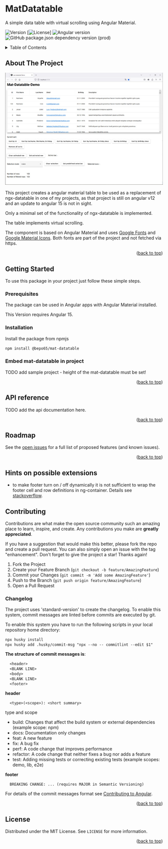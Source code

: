 <a name="readme-top"></a>

# MatDatatable

A simple data table with virtual scrolling using Angular Material.

![Version](https://img.shields.io/badge/version-15.0.0-blue.svg?cacheSeconds=2592000)
[![License](https://img.shields.io/badge/License-MIT-yellow.svg)]
![Angular version](https://img.shields.io/github/package-json/dependency-version/mat-datatable/@angular/core?color=red&label=Angular&logo=angular&logoColor=red)
![GitHub package.json dependency version (prod)](https://img.shields.io/github/package-json/dependency-version/mat-datatable/@angular/material?color=red&label=Angular-Material&logo=angular&logoColor=red)

<!-- TABLE OF CONTENTS -->
<details>
  <summary>Table of Contents</summary>
  <ol>
    <li>
      <a href="#about-the-project">About The Project</a>
      <ul>
        <li><a href="#built-with">Built With</a></li>
      </ul>
    </li>
    <li>
      <a href="#getting-started">Getting Started</a>
      <ul>
        <li><a href="#prerequisites">Prerequisites</a></li>
        <li><a href="#installation">Installation</a></li>
      </ul>
    </li>
    <li><a href="#usage">Usage</a></li>
    <li><a href="#roadmap">Roadmap</a></li>
    <li><a href="#contributing">Contributing</a></li>
    <li><a href="#license">License</a></li>
    <li><a href="#contact">Contact</a></li>
    <li><a href="#acknowledgments">Acknowledgments</a></li>
  </ol>
</details>

<!-- ABOUT THE PROJECT -->
## About The Project

![Screenshot](assets/screenshot.jpg "Screenshot of the demo page")

This project creates a angular material table to be used as a replacement of ngx-datatable in one of my projects, as that project is still on angular v12 and an update to angular 15 is not in sight.

Only a minimal set of the functionality of ngx-datatable is implemented.

The table implements virtual scrolling.

The component is based on Angular Material and uses [Google Fonts](https://fonts.google.com/specimen/Roboto) and [Google Material Icons](https://google.github.io/material-design-icons/#icon-font-for-the-web).
Both fonts are part of the project and not fetched via https.

<p align="right">(<a href="#readme-top">back to top</a>)</p>

<!-- GETTING STARTED -->
## Getting Started

To use this package in your project just follow these simple steps.

### Prerequisites

The package can be used in Angular apps with Angular Material installed.

This Version requires Angular 15.

### Installation

Install the package from npmjs
   ```sh
   npm install @bepo65/mat-datatable
   ```

### Embed mat-datatable in project

TODO add sample project - height of the mat-datatable must be set!

<p align="right">(<a href="#readme-top">back to top</a>)</p>

<!-- API -->
## API reference

TODO add the api documentation here.

<p align="right">(<a href="#readme-top">back to top</a>)</p>

<!-- ROADMAP -->
## Roadmap

See the [open issues](https://github.com/bepo65mat-datatable/repo_name/issues) for a full list of proposed features (and known issues).

<p align="right">(<a href="#readme-top">back to top</a>)</p>

## Hints on possible extensions

+ to make footer turn on / off dynamically it is not sufficient to wrap the footer cell and row definitions in ng-container. Details see [stackoverflow](https://stackoverflow.com/questions/63644938/angular-material-mat-table-dynamic-footer-header-rowdef/63648914#63648914).

<!-- CONTRIBUTING -->
## Contributing

Contributions are what make the open source community such an amazing place to learn, inspire, and create. Any contributions you make are **greatly appreciated**.

If you have a suggestion that would make this better, please fork the repo and create a pull request. You can also simply open an issue with the tag "enhancement".
Don't forget to give the project a star! Thanks again!

1. Fork the Project
2. Create your Feature Branch (`git checkout -b feature/AmazingFeature`)
3. Commit your Changes (`git commit -m 'Add some AmazingFeature'`)
4. Push to the Branch (`git push origin feature/AmazingFeature`)
5. Open a Pull Request

### Changelog
The project uses 'standard-version' to create the changelog. To enable this system, commit messages are linted before commits are executed by git.

To enable this system you have to run the following scripts in your local repository home directory:
```
npx husky install
npx husky add .husky/commit-msg "npx --no -- commitlint --edit $1"
```

**The structure of commit messages is**:
```
  <header>
  <BLANK LINE>
  <body>
  <BLANK LINE>
  <footer>
```

**header**
```
  <type>(<scope>): <short summary>
```
  
type and scope
  - build: Changes that affect the build system or external dependencies (example scope: npm)
  - docs: Documentation only changes
  - feat: A new feature
  - fix: A bug fix
  - perf: A code change that improves performance
  - refactor: A code change that neither fixes a bug nor adds a feature
  - test: Adding missing tests or correcting existing tests (example scopes: demo, lib, e2e)

**footer**
```
  BREAKING CHANGE: ... (requires MAJOR in Semantic Versioning)
```

For details of the commit messages format see [Contributing to Angular](https://github.com/angular/angular/blob/master/CONTRIBUTING.md#commit).


<p align="right">(<a href="#readme-top">back to top</a>)</p>

<!-- LICENSE -->
## License

Distributed under the MIT License. See `LICENSE` for more information.

<p align="right">(<a href="#readme-top">back to top</a>)</p>
